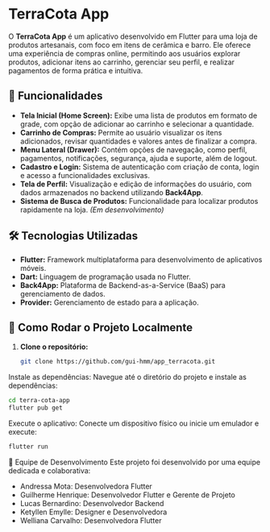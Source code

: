 # TerraCota App

O **TerraCota App** é um aplicativo desenvolvido em Flutter para uma loja de produtos artesanais, com foco em itens de cerâmica e barro. Ele oferece uma experiência de compras online, permitindo aos usuários explorar produtos, adicionar itens ao carrinho, gerenciar seu perfil, e realizar pagamentos de forma prática e intuitiva.

## 🚀 Funcionalidades

- **Tela Inicial (Home Screen):** Exibe uma lista de produtos em formato de grade, com opção de adicionar ao carrinho e selecionar a quantidade.
- **Carrinho de Compras:** Permite ao usuário visualizar os itens adicionados, revisar quantidades e valores antes de finalizar a compra.
- **Menu Lateral (Drawer):** Contém opções de navegação, como perfil, pagamentos, notificações, segurança, ajuda e suporte, além de logout.
- **Cadastro e Login:** Sistema de autenticação com criação de conta, login e acesso a funcionalidades exclusivas.
- **Tela de Perfil:** Visualização e edição de informações do usuário, com dados armazenados no backend utilizando **Back4App**.
- **Sistema de Busca de Produtos:** Funcionalidade para localizar produtos rapidamente na loja. *(Em desenvolvimento)*

## 🛠 Tecnologias Utilizadas

- **Flutter:** Framework multiplataforma para desenvolvimento de aplicativos móveis.
- **Dart:** Linguagem de programação usada no Flutter.
- **Back4App:** Plataforma de Backend-as-a-Service (BaaS) para gerenciamento de dados.
- **Provider:** Gerenciamento de estado para a aplicação.

## 📖 Como Rodar o Projeto Localmente

1. **Clone o repositório:**
   ```bash
   git clone https://github.com/gui-hmm/app_terracota.git
Instale as dependências: Navegue até o diretório do projeto e instale as dependências:

   ```bash
   cd terra-cota-app
   flutter pub get
   ```
Execute o aplicativo: Conecte um dispositivo físico ou inicie um emulador e execute:

   ```bash
   flutter run
   ```

👥 Equipe de Desenvolvimento
Este projeto foi desenvolvido por uma equipe dedicada e colaborativa:

- Andressa Mota: Desenvolvedora Flutter
- Guilherme Henrique: Desenvolvedor Flutter e Gerente de Projeto
- Lucas Bernardino: Desenvolvedor Backend
- Ketyllen Emylle: Designer e Desenvolvedora
- Welliana Carvalho: Desenvolvedora Flutter
